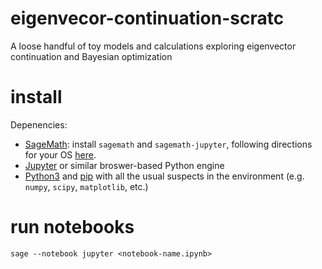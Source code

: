 # eigenvecor-continuation-scratc
A loose handful of toy models and calculations exploring eigenvector continuation and Bayesian optimization

# install
Depenencies:
- [SageMath](https://doc.sagemath.org/): install `sagemath` and `sagemath-jupyter`, following directions for your OS [here](https://doc.sagemath.org/html/en/installation/). 
- [Jupyter](https://jupyter.org/install) or similar broswer-based Python engine
- [Python3](https://www.python.org/download/releases/3.0/) and [pip](https://pip.pypa.io/en/stable/installation/) with all the usual suspects in the environment (e.g. `numpy`, `scipy`, `matplotlib`, etc.)

# run notebooks
```
sage --notebook jupyter <notebook-name.ipynb>
```
